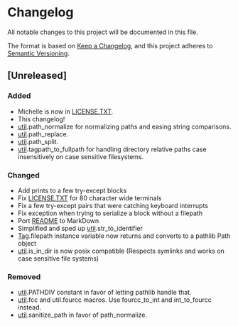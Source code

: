 # Changelog
All notable changes to this project will be documented in this file.

The format is based on [Keep a Changelog](https://keepachangelog.com/en/1.0.0/),
and this project adheres to [Semantic Versioning](https://semver.org/spec/v2.0.0.html).

## [Unreleased]
### Added
 - Michelle is now in [LICENSE.TXT](LICENSE.TXT).
 - This changelog!
 - [util](util.py).path_normalize for normalizing paths and easing string comparisons.
 - [util](util.py).path_replace.
 - [util](util.py).path_split.
 - [util](util.py).tagpath_to_fullpath for handling directory relative paths case insensitively on case sensitive filesystems.

### Changed
 - Add prints to a few try-except blocks
 - Fix [LICENSE.TXT](LICENSE.TXT) for 80 character wide terminals
 - Fix a few try-except pairs that were catching keyboard interrupts
 - Fix exception when trying to serialize a block without a filepath
 - Port [README](README.MD) to MarkDown
 - Simplified and sped up [util](util.py).str_to_identifier
 - [Tag](tag.py).filepath instance variable now returns and converts to a pathlib Path object
 - [util](util.py).is_in_dir is now posix compatible (Respects symlinks and works on case sensitive file systems)

### Removed
 - [util](util.py).PATHDIV constant in favor of letting pathlib handle that.
 - [util](util.py).fcc and util.fourcc macros. Use fourcc_to_int and int_to_fourcc instead.
 - [util](util.py).sanitize_path in favor of path_normalize.
